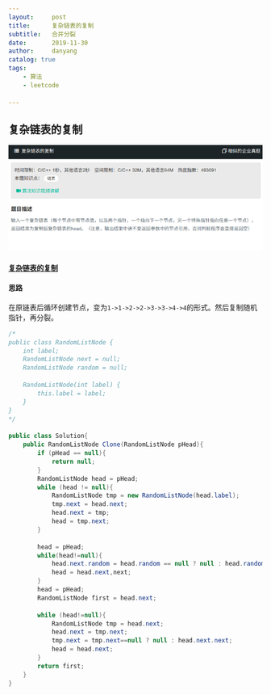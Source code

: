 ```yaml
---
layout:     post
title:      复杂链表的复制
subtitle:   合并分裂
date:       2019-11-30
author:     danyang
catalog: true
tags:
    - 算法
    - leetcode

---
```


## 复杂链表的复制

![](../img/复杂链表的复制.png)

#### [复杂链表的复制](https://www.nowcoder.com/practice/f836b2c43afc4b35ad6adc41ec941dba?tpId=13&tqId=11178&tPage=2&rp=1&ru=%2Fta%2Fcoding-interviews&qru=%2Fta%2Fcoding-interviews%2Fquestion-ranking)

#### 思路

在原链表后循环创建节点，变为`1->1->2->2->3->3->4->4`的形式。然后复制随机指针，再分裂。

```java
/*
public class RandomListNode {
    int label;
    RandomListNode next = null;
    RandomListNode random = null;

    RandomListNode(int label) {
        this.label = label;
    }
}
*/

public class Solution{
    public RandomListNode Clone(RandomListNode pHead){
		if (pHead == null){
            return null;
        }
        RandomListNode head = pHead;
        while (head != null){
            RandomListNode tmp = new RandomListNode(head.label);
            tmp.next = head.next;
            head.next = tmp;
            head = tmp.next;
        }
        
        head = pHead;
        while(head!=null){
            head.next.random = head.random == null ? null : head.random;
            head = head.next,next;
        }
        head = pHead;
        RandomListNode first = head.next;
        
        while (head!=null){
            RandomListNode tmp = head.next;
            head.next = tmp.next;
            tmp.next = tmp.next==null ? null : head.next.next;
            head = head.next;
        }
        return first;
    }
}
```

